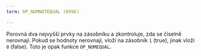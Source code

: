 ```yaml
---
term: OP_NUMNOTEQUAL (0X9E)

---
```

Porovná dva nejvyšší prvky na zásobníku a zkontroluje, zda se číselně nerovnají. Pokud se hodnoty nerovnají, vloží na zásobník `1` (true), jinak vloží `0` (false). Toto je opak funkce `OP_NUMEQUAL`.